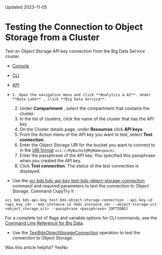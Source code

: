 Updated 2023-11-05
# Testing the Connection to Object Storage from a Cluster
Test an Object Storage API key connection from the Big Data Service cluster.
  * [Console](https://docs.oracle.com/en-us/iaas/Content/bigdata/integrated-services-os-test.htm)
  * [CLI](https://docs.oracle.com/en-us/iaas/Content/bigdata/integrated-services-os-test.htm)
  * [API](https://docs.oracle.com/en-us/iaas/Content/bigdata/integrated-services-os-test.htm)


  *     1. Open the navigation menu and click **Analytics & AI**. Under **Data Lake** , click **Big Data Service**.
    2. Under **Compartment** , select the compartment that contains the cluster.
    3. In the list of clusters, click the name of the cluster that has the API key.
    4. On the Cluster details page, under **Resources** click **API keys**.
    5. From the Action menu of the API key you want to test, select **Test connection**.
    6. Enter the Object Storage URI for the bucket you want to connect to in the [URI format](https://docs.oracle.com/iaas/Content/API/SDKDocs/hdfsconnector.htm#uriformat) `oci://MyBucket@MyNamespace/`.
    7. Enter the passphrase of the API key. You specified this passphrase when you created the API key.
    8. Click **Test connection**. The status of the test connection is displayed.
  * Use the [oci bds bds-api-key test-bds-object-storage-connection](https://docs.oracle.com/iaas/tools/oci-cli/3.36.0/oci_cli_docs/cmdref/bds/bds-api-key/test-bds-object-storage-connection.html) command and required parameters to test the connection to Object Storage.
Command
CopyTry It
```
oci bds bds-api-key test-bds-object-storage-connection --api-key-id <api_key_id> --bds-instance-id <bds_instance_id> --object-storage-uri <object_storage_uri> --passphrase <passphrase> [OPTIONS]
```

For a complete list of flags and variable options for CLI commands, see the [Command Line Reference for Big Data](https://docs.oracle.com/iaas/tools/oci-cli/latest/oci_cli_docs/cmdref/bds.html).
  * Use the [TestBdsObjectStorageConnection](https://docs.oracle.com/iaas/api/#/en/bigdata/20190531/BdsMetastoreConfiguration/TestBdsObjectStorageConnection) operation to test the connection to Object Storage.


Was this article helpful?
YesNo

